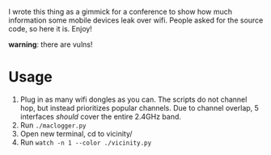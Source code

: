 I wrote this thing as a gimmick for a conference to show how much information some mobile devices leak over wifi.
People asked for the source code, so here it is. Enjoy!

**warning**: there are vulns!

Usage
=====

1. Plug in as many wifi dongles as you can. The scripts do not channel hop, but instead prioritizes popular channels. Due to channel overlap, 5 interfaces *should* cover the entire 2.4GHz band.
2. Run `./maclogger.py`
3. Open new terminal, cd to vicinity/
4. Run `watch -n 1 --color ./vicinity.py`

